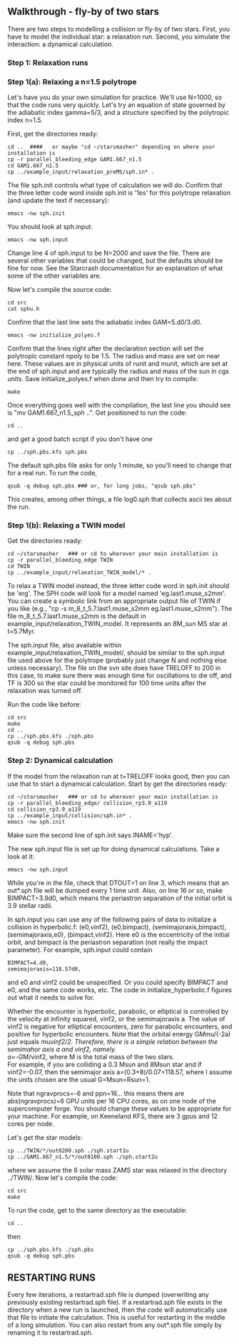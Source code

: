 ## Walkthrough - fly-by of two stars

There are two steps to modelling a collision or fly-by of two stars.
First, you have to model the individual star: a relaxation run.
Second, you simulate the interaction: a dynamical calculation.

### Step 1: Relaxation runs

### Step 1(a): Relaxing a n=1.5 polytrope

Let's have you do your own simulation for practice.  We'll use N=1000, so that the code runs very quickly.  Let's try an equation of state
governed by the adiabatic index gamma=5/3, and a structure specified
by the polytropic index n=1.5.

First, get the directories ready:
```
cd ..  ####   or maybe "cd ~/starsmasher" depending on where your installation is
cp -r parallel_bleeding_edge GAM1.667_n1.5
cd GAM1.667_n1.5
cp ../example_input/relaxation_preMS/sph.in* .
```
The file sph.init controls what type of calculation we will do.
Confirm that the three letter code word inside sph.init is '1es' for this polytrope relaxation (and update the text if necessary):
```
emacs -nw sph.init
```
You should look at sph.input:
```
emacs -nw sph.input
```
Change line 4 of sph.input to be N=2000 and save the file.
There are several other variables that could be changed, but the defaults should be fine for now.
See the Starcrash documentation for an explanation of what some of the other variables are.

Now let's compile the source code:
```
cd src
cat sphu.h
```
Confirm that the last line sets the adiabatic index GAM=5.d0/3.d0.
```
emacs -nw initialize_polyes.f
```
Confirm that the lines right after the declaration section will set the polytropic constant npoly to be 1.5.
The radius and mass are set on near here.
These values are in physical units of runit and munit, which are set at the end of sph.input and are typically the radius and mass of the sun in cgs units.
Save initialize_polyes.f when done and then try to compile:
```
make
```
Once everything goes well with the
compilation, the last line you should see is "mv GAM1.667_n1.5_sph
..".  Get positioned to run the code:
```
cd ..
```
and get a good batch script if you don't have one
```
cp ../sph.pbs.kfs sph.pbs
```
The default sph.pbs file asks for only 1 minute, so you'll need to
change that for a real run.  To run the code,
```
qsub -q debug sph.pbs ### or, for long jobs, "qsub sph.pbs"
```
This creates, among other things, a file log0.sph that collects
ascii tex about the run.

### Step 1(b): Relaxing a TWIN model

Get the directories ready:
```
cd ~/starsmasher   ### or cd to wherever your main installation is
cp -r parallel_bleeding_edge TWIN
cd TWIN
cp ../example_input/relaxation_TWIN_model/* .
```

To relax a TWIN model instead, the three letter code word in sph.init should be 'erg'.
The SPH code will look for a model named 'eg.last1.muse_s2mm'.
You can create a symbolic link from an appropriate output file of TWIN if you like (e.g., "cp -s m_8_t_5.7.last1.muse_s2mm eg.last1.muse_s2mm").
The file m_8_t_5.7.last1.muse_s2mm is the default in example_input/relaxation_TWIN_model.
It represents an 8M_sun MS star at t=5.7Myr.

The sph.input file, also available within example_input/relaxation_TWIN_model/, should be similar to the sph.input file used above for the polytrope (probably just change N and nothing else unless necessary).
The file on the svn site does have TRELOFF to 200 in this case, to make sure there was enough time for oscillations to die off, and TF is 300 so the star could be monitored for 100 time units after the relaxation was turned off.

Run the code like before:
```
cd src
make
cd ..
cp ../sph.pbs.kfs ./sph.pbs
qsub -q debug sph.pbs
```

### Step 2: Dynamical calculation

If the model from the relaxation run at t=TRELOFF looks good, then you can use that to start a dynamical calculation.
Start by get the directories ready:
```
cd ~/starsmasher   ### or cd to wherever your main installation is
cp -r parallel_bleeding_edge/ collision_rp3.9_a119
cd collision_rp3.9_a119
cp ../example_input/collision/sph.in* .
emacs -nw sph.init
```
Make sure the second line of sph.init says INAME='hyp'.

The new sph.input file is set up for doing dynamical calculations.
Take a look at it:
```
emacs -nw sph.input
```
While you're in the file, check that DTOUT=1 on line 3, which means that an out*.sph file will be dumped every 1 time unit.
Also, on line 16 or so, make BIMPACT=3.9d0, which means the periastron separation of the initial orbit is 3.9 stellar radii.

In sph.input you can use any of the following pairs of data to initialize a collision in hyperbolic.f: (e0,vinf2), (e0,bimpact), (semimajoraxis,bimpact), (semimajoraxis,e0), (bimpact,vinf2).  Here e0 is the eccentricity of the initial orbit, and bimpact is the periastron separation (not really the impact parameter).
For example, sph.input could contain

```
BIMPACT=4.d0,
semimajoraxis=118.57d0,
```

and e0 and vinf2 could be unspecified.
Or you could specify BIMPACT and e0, and the same code works, etc.
The code in initialize_hyperbolic.f figures out what it needs to solve for.

Whether the encounter is hyperbolic, parabolic, or elliptical is controlled by the velocity at infinity squared, vinf2, or the semimajoraxis a.
The value of vinf2 is negative for elliptical encounters, zero for parabolic encounters, and positive for hyperbolic encounters.
Note that the orbital energy G*M*mu/(-2a) just equals mu*vinf2/2.
Therefore, there is a simple relation between the semimahor axis a and vinf2, namely.  
a=-G*M/vinf2, where M is the total mass of the two stars.  
For example, if you are colliding a 0.3 Msun and 8Msun star and if vinf2=-0.07, then the semimajor axis a=(0.3+8)/0.07=118.57, where I assume the units chosen are the usual G=Msun=Rsun=1.

Note that ngravprocs=-6 and ppn=16... this means there are abs(ngravprocs)=6 GPU units per 16 CPU cores, as on one node of the supercomputer forge.
You should change these values to be appropriate for your machine.
For example, on Keeneland KFS, there are 3 gpus and 12 cores per node.

Let's get the star models:
```
cp ../TWIN/*/out0200.sph ./sph.start1u
cp ../GAM1.667_n1.5/*/out0100.sph ./sph.start2u
```
where we assume the 8 solar mass ZAMS star was relaxed in the directory ../TWIN/.
Now let's compile the code:
```
cd src
make
```
To run the code, get to the same directory as the executable:
```
cd ..
```
then
```
cp ../sph.pbs.kfs ./sph.pbs
qsub -q debug sph.pbs
```

## RESTARTING RUNS

Every few iterations, a restartrad.sph file is dumped (overwriting any previously existing restartrad.sph file).
If a restartrad.sph file exists in the directory when a new run is launched, then the code will automatically use that file to initiate the calculation.
This is useful for restarting in the middle of a long simulation.
You can also restart from any out*.sph file simply by renaming it to restartrad.sph.

